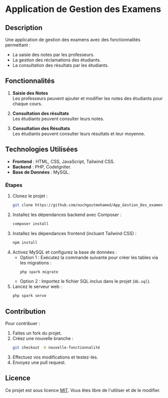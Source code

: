 # Application de Gestion des Examens

## Description
Une application de gestion des examens avec des fonctionnalités permettant :
- La saisie des notes par les professeurs.
- La gestion des réclamations des étudiants.
- La consultation des résultats par les étudiants.

## Fonctionnalités
1. **Saisie des Notes**  
   Les professeurs peuvent ajouter et modifier les notes des étudiants pour chaque cours.
   
2. **Consultation des résultats**  
   Les étudiants peuvent consulter leurs notes.

3. **Consultation des Résultats**  
   Les étudiants peuvent consulter leurs résultats et leur moyenne.

## Technologies Utilisées
- **Frontend** : HTML, CSS, JavaScript, Tailwind CSS.
- **Backend** : PHP, CodeIgniter.
- **Base de Données** : MySQL.

### Étapes
1. Clonez le projet :
   ```bash
   git clone https://github.com/ouchgoutmohamed/App_Gestion_Des_examens.git
   ```
2. Installez les dépendances backend avec Composer :
   ```bash
   composer install
   ```
3. Installez les dépendances frontend (incluant Tailwind CSS) :
   ```bash
   npm install
   ```
4. Activez MySQL et configurez la base de données :
   - Option 1 : Exécutez la commande suivante pour créer les tables via les migrations :
     ```bash
     php spark migrate
     ```
   - Option 2 : Importez le fichier SQL inclus dans le projet (`db.sql`).
5. Lancez le serveur web :
   ```bash
   php spark serve
   ```

## Contribution
Pour contribuer :
1. Faites un fork du projet.
2. Créez une nouvelle branche :
   ```bash
   git checkout -b nouvelle-fonctionnalité
   ```
3. Effectuez vos modifications et testez-les.
4. Envoyez une pull request.

## Licence
Ce projet est sous licence [MIT](https://opensource.org/licenses/MIT). Vous êtes libre de l'utiliser et de le modifier.

